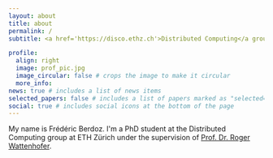 ```yaml
---
layout: about
title: about
permalink: /
subtitle: <a href='https://disco.ethz.ch'>Distributed Computing</a group, ETH Zürich.

profile:
  align: right
  image: prof_pic.jpg
  image_circular: false # crops the image to make it circular
  more_info:
news: true # includes a list of news items
selected_papers: false # includes a list of papers marked as "selected={true}"
social: true # includes social icons at the bottom of the page
---
```


My name is Frédéric Berdoz. I'm a PhD student at the Distributed Computing group at ETH Zürich under the supervision of [Prof. Dr. Roger Wattenhofer](https://disco.ethz.ch/members/wroger).